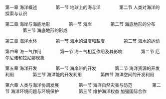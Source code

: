 第一章 海洋概述
　　　　第一节 地球上的海与洋
　　　　第二节 人类对海洋的探索与认识

第二章 海岸与海底地形
　　　　第一节 海岸
　　　　第二节 海底地形的分布
　　　　第三节 海底地形的形成

第三章 海洋水体
　　　　第一节 海水的温度和盐度
　　　　第二节 海水的运动

第四章 海－气作用
　　　　第一节 海－气相互作用及其影响
　　　　第二节 厄尔尼诺和拉尼娜现象

第五章 海洋开发
　　　　第一节 海岸带的开发
　　　　第二节 海洋资源的开发利用
　　　　第三节 海洋能的开发利用
　　　　第四节 海洋空间的开发利用

第六章 人类与海洋协调发展
　　　　 第一节 海洋自然灾害与防范
　　　　 第二节 海洋环境问题与环境保护
　　　　 第三节 维护海洋权益 加强国际合作
